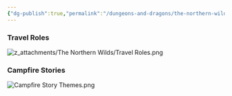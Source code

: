 ```yaml
---
{"dg-publish":true,"permalink":"/dungeons-and-dragons/the-northern-wilds/players/reference-material/travelling-options/","tags":["TTRPG/Campaigns/Northern-Wilds","Journal"]}
---
```


### Travel Roles
![z_attachments/The Northern Wilds/Travel Roles.png](/img/user/z_attachments/The%20Northern%20Wilds/Travel%20Roles.png)

### Campfire Stories
![Campfire Story Themes.png](/img/user/z_attachments/The%20Northern%20Wilds/Campfire%20Story%20Themes.png)